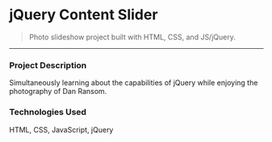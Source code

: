 # jQuery Content Slider
> Photo slideshow project built with HTML, CSS, and JS/jQuery. 
<hr>

### Project Description

Simultaneously learning about the capabilities of jQuery while enjoying the photography of Dan Ransom.

### Technologies Used

HTML, CSS, JavaScript, jQuery
